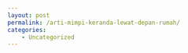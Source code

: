```yaml
---
layout: post
permalink: /arti-mimpi-keranda-lewat-depan-rumah/
categories:
    - Uncategorized
---
```



